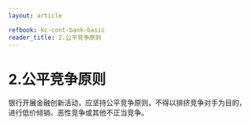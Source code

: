 ```yaml
---
layout: article

refbook: kc-cont-bank-basic
reader_title: 2.公平竞争原则
---
```


# 2.公平竞争原则

银行开展金融创新活动，应坚持公平竞争原则，不得以排挤竞争对手为目的，<br />
  进行低价倾销、恶性竞争或其他不正当竞争。